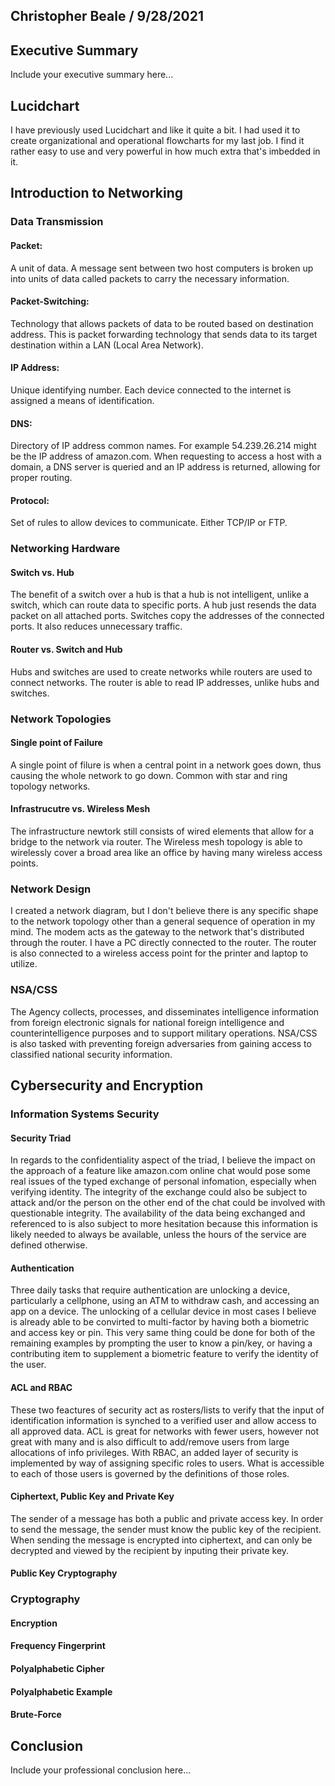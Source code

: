 ## Christopher Beale / 9/28/2021

## Executive Summary 
Include your executive summary here...

## Lucidchart
I have previously used Lucidchart and like it quite a bit. I had used it to create organizational and operational flowcharts for my last job. I find it rather easy to use and very powerful in how much extra that's imbedded in it. 
## Introduction to Networking

### Data Transmission
#### Packet:
A unit of data. A message sent between two host computers is broken up into units of data called packets to carry the necessary information. 
#### Packet-Switching:
Technology that allows packets of data to be routed based on destination address. This is packet forwarding technology that sends data to its target destination within a LAN (Local Area Network).
#### IP Address:
Unique identifying number. Each device connected to the internet is assigned a means of identification.
#### DNS:
Directory of IP address common names. For example 54.239.26.214 might be the IP address of amazon.com. When requesting to access a host with a domain, a DNS server is queried and an IP address is returned, allowing for proper routing. 
#### Protocol:
Set of rules to allow devices to communicate. Either TCP/IP or FTP. 

### Networking Hardware
#### Switch vs. Hub
The benefit of a switch over a hub is that a hub is not intelligent, unlike a switch, which can route data to specific ports. A hub just resends the data packet on all attached ports. Switches copy the addresses of the connected ports. It also reduces unnecessary traffic. 
#### Router vs. Switch and Hub
Hubs and switches are used to create networks while routers are used to connect networks. The router is able to read IP addresses, unlike hubs and switches. 

### Network Topologies
#### Single point of Failure
A single point of filure is when a central point in a network goes down, thus causing the whole network to go down. Common with star and ring topology networks.
#### Infrastrucutre vs. Wireless Mesh
The infrastructure newtork still consists of wired elements that allow for a bridge to the network via router. The Wireless mesh topology is able to wirelessly cover a broad area like an office by having many wireless access points. 
### Network Design
I created a network diagram, but I don't believe there is any specific shape to the network topology other than a general sequence of operation in my mind. The modem acts as the gateway to the network that's distributed through the router. I have a PC directly connected to the router. The router is also connected to a wireless access point for the printer and laptop to utilize.
### NSA/CSS
The Agency collects, processes, and disseminates intelligence information from foreign electronic signals for national foreign intelligence and counterintelligence purposes and to support military operations. NSA/CSS is also tasked with preventing foreign adversaries from gaining access to classified national security information.

## Cybersecurity and Encryption

### Information Systems Security

#### Security Triad
In regards to the confidentiality aspect of the triad, I believe the impact on the approach of a feature like amazon.com online chat would pose some real issues of the typed exchange of personal infomation, especially when verifying identity. 
The integrity of the exchange could also be subject to attack and/or the person on the other end of the chat could be involved with questionable integrity. 
The availability of the data being exchanged and referenced to is also subject to more hesitation because this information is likely needed to always be available, unless the hours of the service are defined otherwise. 
#### Authentication
Three daily tasks that require authentication are unlocking a device, particularly a cellphone, using an ATM to withdraw cash, and accessing an app on a device.
The unlocking of a cellular device in most cases I believe is already able to be convirted to multi-factor by having both a biometric and access key or pin. This very same thing could be done for both of the remaining examples by prompting the user to know a pin/key, or having a contributing item to supplement a biometric feature to verify the identity of the user. 
#### ACL and RBAC
These two feactures of security act as rosters/lists to verify that the input of identification information is synched to a verified user and allow access to all approved data. ACL is great for networks with fewer users, however not great with many and is also difficult to add/remove users from large allocations of info privileges. With RBAC, an added layer of security is implemented by way of assigning specific roles to users. What is accessible to each of those users is governed by the definitions of those roles. 
#### Ciphertext, Public Key and Private Key
The sender of a message has both a public and private access key. In order to send the message, the sender must know the public key of the recipient. When sending the message is encrypted into ciphertext, and can only be decrypted and viewed by the recipient by inputing their private key. 
#### Public Key Cryptography

### Cryptography
#### Encryption
#### Frequency Fingerprint
#### Polyalphabetic Cipher
#### Polyalphabetic Example

#### Brute-Force

## Conclusion
Include your professional conclusion here...

